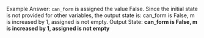 Example Answer:
`can_form` is assigned the value False. Since the initial state is not provided for other variables, the output state is: can_form is False, m is increased by 1, assigned is not empty.
Output State: **can_form is False, m is increased by 1, assigned is not empty**
